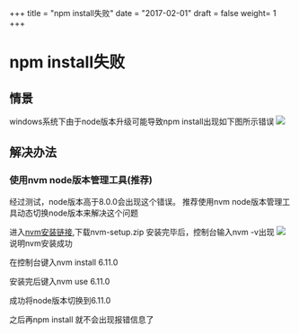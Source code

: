 +++
title = "npm install失败"
date = "2017-02-01"
draft = false
weight= 1
+++

# npm install失败

## 情景
windows系统下由于node版本升级可能导致npm install出现如下图所示错误
![](../images/error.jpg)

## 解决办法

### 使用nvm node版本管理工具(推荐)
经过测试，node版本高于8.0.0会出现这个错误。
推荐使用nvm node版本管理工具动态切换node版本来解决这个问题

进入[nvm安装链接](https://github.com/coreybutler/nvm-windows/releases),下载nvm-setup.zip
安装完毕后，控制台输入nvm -v出现
![](../images/nvm.jpg)
说明nvm安装成功

在控制台键入nvm install 6.11.0

安装完后键入nvm use 6.11.0

成功将node版本切换到6.11.0

之后再npm install 就不会出现报错信息了